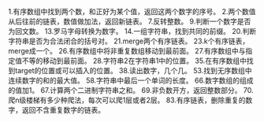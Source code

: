 1.有序数组中找到两个数，和正好为某个值，返回这两个数字的序号。
2.两个数值从后往前的链表，数值做加法，返回新链表。
7.反转整数。
9.判断一个数字是否为回文数。
13.罗马字母转换为数字。
14.一组字符串，找到共同的前缀。
20.判断字符串是否为合法闭合的括号对。
21.merge两个有序链表。
23.k个有序链表，merge成一个。
26.有序数组中将非重复数组移动到最前面。
27.有序数组中与指定值不等的移动到最前面。
28.字符串2在字符串1中的位置。
35.在有序数组中找到target的位置或可以插入的位置。
38.读出数字，几个几。
53.找到无序数组中连续数字的和的最大值。
58.字符串中最后一个单词的长度。
66.数字数组的组成的值加1。
67.计算两个二进制字符串之和。
69.非负数开方，返回整数部分。
70.爬n级楼梯有多少种爬法，每次可以爬1层或者2层。
83.有序链表，删除重复的数字，返回不含重复数字的链表。